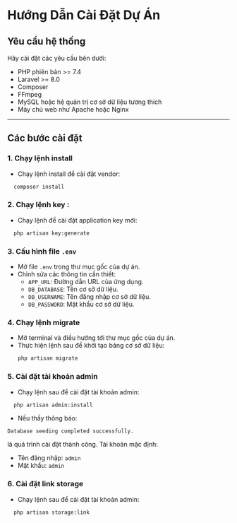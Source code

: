 # Hướng Dẫn Cài Đặt Dự Án

## Yêu cầu hệ thống

Hãy cài đặt các yêu cầu bên dưới:

-   PHP phiên bản >= 7.4
-   Laravel >= 8.0
-   Composer
-   FFmpeg
-   MySQL hoặc hệ quản trị cơ sở dữ liệu tương thích
-   Máy chủ web như Apache hoặc Nginx

---

## Các bước cài đặt

### 1. Chạy lệnh install

-   Chạy lệnh install để cài đặt vendor:

```bash
  composer install
```

### 2. Chạy lệnh key :

-   Chạy lệnh để cài đặt application key mới:

```bash
  php artisan key:generate
```

### 3. Cấu hình file `.env`

-   Mở file `.env` trong thư mục gốc của dự án.
-   Chỉnh sửa các thông tin cần thiết:
    -   `APP_URL`: Đường dẫn URL của ứng dụng.
    -   `DB_DATABASE`: Tên cơ sở dữ liệu.
    -   `DB_USERNAME`: Tên đăng nhập cơ sở dữ liệu.
    -   `DB_PASSWORD`: Mật khẩu cơ sở dữ liệu.

### 4. Chạy lệnh migrate

-   Mở terminal và điều hướng tới thư mục gốc của dự án.
-   Thực hiện lệnh sau để khởi tạo bảng cơ sở dữ liệu:
    ```bash
    php artisan migrate
    ```

### 5. Cài đặt tài khoản admin

-   Chạy lệnh sau để cài đặt tài khoản admin:

```bash
  php artisan admin:install
```

-   Nếu thấy thông báo:

`Database seeding completed successfully.`

là quá trình cài đặt thành công. Tài khoản mặc định:

-   Tên đăng nhập: `admin`
-   Mật khẩu: `admin`

### 6. Cài đặt link storage

-   Chạy lệnh sau để cài đặt tài khoản admin:

```bash
  php artisan storage:link
```
